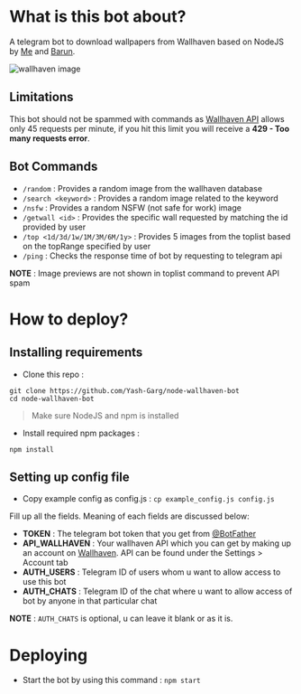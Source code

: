 # What is this bot about?
A telegram bot to download wallpapers from Wallhaven based on NodeJS by [Me](https://github.com/Yash-Garg) and [Barun](https://github.com/daemon1024).

![wallhaven image](https://w.wallhaven.cc/full/1j/wallhaven-1j7eg3.png)

## Limitations
This bot should not be spammed with commands as [Wallhaven API](https://wallhaven.cc/help/api#limits) allows only 45 requests per minute, if you hit this limit you will receive a **429 - Too many requests error**.

## Bot Commands

* `/random` : Provides a random image from the wallhaven database
* `/search <keyword>` : Provides a random image related to the keyword
* `/nsfw` : Provides a random NSFW (not safe for work) image 
* `/getwall <id>` : Provides the specific wall requested by matching the id provided by user
* `/top <1d/3d/1w/1M/3M/6M/1y>` : Provides 5 images from the toplist based on the topRange specified by user
* `/ping` : Checks the response time of bot by requesting to telegram api

**NOTE** : Image previews are not shown in toplist command to prevent API spam
# How to deploy?
## Installing requirements
* Clone this repo :
```git
git clone https://github.com/Yash-Garg/node-wallhaven-bot
cd node-wallhaven-bot
```
> Make sure NodeJS and npm is installed
* Install required npm packages :
```node
npm install
```
## Setting up config file
* Copy example config as config.js :
`cp example_config.js config.js`

Fill up all the fields. Meaning of each fields are discussed below:
* **TOKEN** : The telegram bot token that you get from [@BotFather](https://t.me/botfather)
* **API_WALLHAVEN** : Your wallhaven API which you can get by making up an account on [Wallhaven](https://wallhaven.cc). API can be found under the Settings > Account tab
* **AUTH_USERS** : Telegram ID of users whom u want to allow access to use this bot
* **AUTH_CHATS** : Telegram ID of the chat where u want to allow access of bot by anyone in that particular chat 

**NOTE** : `AUTH_CHATS` is optional, u can leave it blank or as it is.

# Deploying
* Start the bot by using this command :
`npm start`
